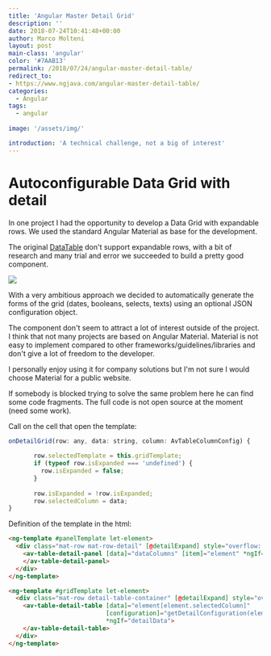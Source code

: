 ```yaml
---
title: 'Angular Master Detail Grid'
description: ''
date: 2018-07-24T10:41:48+00:00
author: Marco Molteni
layout: post
main-class: 'angular'
color: '#7AAB13'
permalink: /2018/07/24/angular-master-detail-table/
redirect_to:
- https://www.ngjava.com/angular-master-detail-table/
categories:
  - Angular
tags:
  - angular
 
image: '/assets/img/'

introduction: 'A technical challenge, not a big of interest'
---
```


# Autoconfigurable Data Grid with detail

In one project I had the opportunity to develop a Data Grid with expandable rows. We used the standard Angular Material as base for the development.

The original [DataTable](https://material.angular.io/components/table/overview) don't support expandable rows, with a bit of research and many trial and error we succeeded to build a pretty good component.

<img src="{{site.baseurl}}/assets/img/uploads/2018/05/grid_twitter.gif" />

With a very ambitious approach we decided to automatically generate the forms of the grid (dates, booleans, selects, texts) using an optional JSON configuration object.

The component don't seem to attract a lot of interest outside of the project. I think that not many projects are based on Angular Material.
Material is not easy to implement compared to other frameworks/guidelines/libraries and don't give a lot of freedom to the developer.

I personally enjoy using it for company solutions but I'm not sure I would choose Material for a public website.

If somebody is blocked trying to solve the same problem here he can find some code fragments. The full code is not open source at the moment (need some work).


Call on the cell that open the template:

``` javascript
onDetailGrid(row: any, data: string, column: AvTableColumnConfig) {
   
       row.selectedTemplate = this.gridTemplate;
       if (typeof row.isExpanded === 'undefined') {
         row.isExpanded = false;
       }
   
       row.isExpanded = !row.isExpanded;
       row.selectedColumn = data;
}
```

Definition of the template in the html:

``` html
<ng-template #panelTemplate let-element>
  <div class="mat-row mat-row-detail" [@detailExpand] style="overflow: hidden">
    <av-table-detail-panel [data]="dataColumns" [item]="element" *ngIf="detailData">
    </av-table-detail-panel>
  </div>
</ng-template>
```

``` html
<ng-template #gridTemplate let-element>
  <div class="mat-row detail-table-container" [@detailExpand] style="overflow: hidden">
    <av-table-detail-table [data]="element[element.selectedColumn]"
                           [configuration]="getDetailConfiguration(element.selectedColumn)"
                           *ngIf="detailData">
    </av-table-detail-table>
  </div>
</ng-template>
```

 
